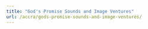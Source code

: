 ```yaml
---
title: "God's Promise Sounds and Image Ventures"
url: /accra/gods-promise-sounds-and-image-ventures/
---
```

